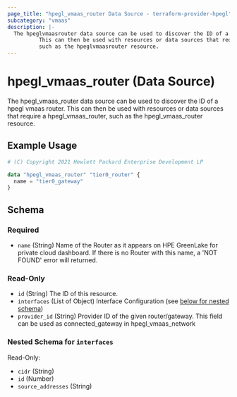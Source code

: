 ```yaml
---
page_title: "hpegl_vmaas_router Data Source - terraform-provider-hpegl"
subcategory: "vmaas"
description: |-
  The hpeglvmaasrouter data source can be used to discover the ID of a hpegl vmaas router.
          This can then be used with resources or data sources that require a hpeglvmaasrouter,
          such as the hpeglvmaasrouter resource.
---
```

# hpegl_vmaas_router (Data Source)

The hpegl_vmaas_router data source can be used to discover the ID of a hpegl vmaas router.
		This can then be used with resources or data sources that require a hpegl_vmaas_router,
		such as the hpegl_vmaas_router resource.

## Example Usage

```terraform
# (C) Copyright 2021 Hewlett Packard Enterprise Development LP

data "hpegl_vmaas_router" "tier0_router" {
  name = "tier0_gateway"
}
```

<!-- schema generated by tfplugindocs -->
## Schema

### Required

- `name` (String) Name of the Router as it appears on HPE GreenLake for private cloud dashboard. If there is no Router with this name, a 'NOT FOUND' error will returned.

### Read-Only

- `id` (String) The ID of this resource.
- `interfaces` (List of Object) Interface Configuration (see [below for nested schema](#nestedatt--interfaces))
- `provider_id` (String) Provider ID of the given router/gateway. This field can be used as connected_gateway in hpegl_vmaas_network

<a id="nestedatt--interfaces"></a>
### Nested Schema for `interfaces`

Read-Only:

- `cidr` (String)
- `id` (Number)
- `source_addresses` (String)


